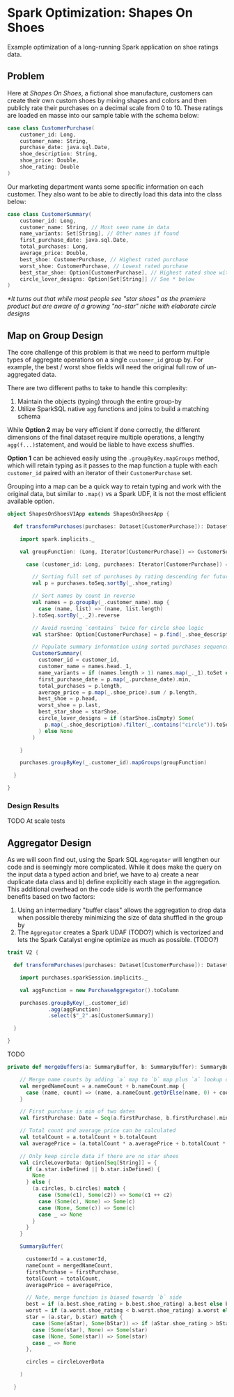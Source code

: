 # Spark Optimization: Shapes On Shoes

Example optimization of a long-running Spark application on shoe ratings data.

## Problem

Here at _Shapes On Shoes_, a fictional shoe manufacture, customers can create their own custom shoes
by mixing shapes and colors and then publicly rate their purchases on a decimal scale from 0 to 10.
These ratings are loaded en masse into our sample table with the schema below:

```scala
case class CustomerPurchase(
    customer_id: Long,
    customer_name: String,
    purchase_date: java.sql.Date,
    shoe_description: String,
    shoe_price: Double,
    shoe_rating: Double
)
```

Our marketing department wants some specific information on each customer.
They also want to be able to directly load this data into the class below:

```scala
case class CustomerSummary(
    customer_id: Long,
    customer_name: String, // Most seen name in data
    name_variants: Set[String], // Other names if found
    first_purchase_date: java.sql.Date,
    total_purchases: Long,
    average_price: Double,
    best_shoe: CustomerPurchase, // Highest rated purchase
    worst_shoe: CustomerPurchase, // Lowest rated purchase
    best_star_shoe: Option[CustomerPurchase], // Highest rated shoe with `star` shape
    circle_lover_designs: Option[Set[String]] // See * below
)
```

_*It turns out that while most people see "star shoes" as the premiere product
but are aware of a growing "no-star" niche with elaborate circle designs_ 

## Map on Group Design

The core challenge of this problem is that we need to perform multiple types
of aggregate operations on a single `customer_id` group by. For example, the
best / worst shoe fields will need the original full row of un-aggregated data.

There are two different paths to take to handle this complexity:

1. Maintain the objects (typing) through the entire group-by
2. Utilize SparkSQL native `agg` functions and joins to build a matching schema

While **Option 2** may be very efficient if done correctly, the different dimensions
of the final dataset require multiple operations, a lengthy `agg(f...)`statement, 
and would be liable to have excess shuffles.

**Option 1** can be achieved easily using the `.groupByKey.mapGroups` method, 
which will retain typing as it passes to the map function a tuple with 
each `customer_id` paired with an iterator of their `CustomerPurchase` set.

Grouping into a map can be a quick way to retain typing and work with the
original data, but similar to `.map()` vs a Spark UDF, it is not the most
efficient available option.

```scala
object ShapesOnShoesV1App extends ShapesOnShoesApp {

  def transformPurchases(purchases: Dataset[CustomerPurchase]): Dataset[CustomerSummary] = {

    import spark.implicits._

    val groupFunction: (Long, Iterator[CustomerPurchase]) => CustomerSummary = {

      case (customer_id: Long, purchases: Iterator[CustomerPurchase]) =>

        // Sorting full set of purchases by rating descending for future purposes
        val p = purchases.toSeq.sortBy(_.shoe_rating)

        // Sort names by count in reverse
        val names = p.groupBy(_.customer_name).map {
          case (name, list) => (name, list.length)
        }.toSeq.sortBy(_._2).reverse

        // Avoid running `contains` twice for circle shoe logic
        val starShoe: Option[CustomerPurchase] = p.find(_.shoe_description.contains("star"))

        // Populate summary information using sorted purchases sequence
        CustomerSummary(
          customer_id = customer_id,
          customer_name = names.head._1,
          name_variants = if (names.length > 1) names.map(_._1).toSet else Set.empty,
          first_purchase_date = p.map(_.purchase_date).min,
          total_purchases = p.length,
          average_price = p.map(_.shoe_price).sum / p.length,
          best_shoe = p.head,
          worst_shoe = p.last,
          best_star_shoe = starShoe,
          circle_lover_designs = if (starShoe.isEmpty) Some(
            p.map(_.shoe_description).filter(_.contains("circle")).toSet
          ) else None
        )

    }

    purchases.groupByKey(_.customer_id).mapGroups(groupFunction)

  }

}
```

### Design Results

TODO At scale tests

## Aggregator Design

As we will soon find out, using the Spark SQL `Aggregator` will lengthen our code 
and is seemingly more complicated. While it does make the query on the input data
a typed action and brief, we have to a) create a near duplicate data class and
b) define explicitly each stage in the aggregation. This additional overhead on
the code side is worth the performance benefits based on two factors:

1. Using an intermediary "buffer class" allows the aggregation to drop data
when possible thereby minimizing the size of data shuffled in the group by 
2. The `Aggregator` creates a Spark UDAF (TODO?) which is vectorized and
lets the Spark Catalyst engine optimize as much as possible. (TODO?)

```scala
trait V2 {

  def transformPurchases(purchases: Dataset[CustomerPurchase]): Dataset[CustomerSummary] = {

    import purchases.sparkSession.implicits._

    val aggFunction = new PurchaseAggregator().toColumn

    purchases.groupByKey(_.customer_id)
             .agg(aggFunction)
             .select($"_2".as[CustomerSummary])

  }

}
```

TODO

```scala
private def mergeBuffers(a: SummaryBuffer, b: SummaryBuffer): SummaryBuffer = {

    // Merge name counts by adding `a` map to `b` map plus `a` lookup counts
    val mergedNameCount = a.nameCount + b.nameCount.map {
      case (name, count) => (name, a.nameCount.getOrElse(name, 0) + count)
    }

    // First purchase is min of two dates
    val firstPurchase: Date = Seq(a.firstPurchase, b.firstPurchase).min

    // Total count and average price can be calculated
    val totalCount = a.totalCount + b.totalCount
    val averagePrice = (a.totalCount * a.averagePrice + b.totalCount * b.averagePrice) / totalCount

    // Only keep circle data if there are no star shoes
    val circleLoverData: Option[Seq[String]] = {
      if (a.star.isDefined || b.star.isDefined) {
        None
      } else {
        (a.circles, b.circles) match {
          case (Some(c1), Some(c2)) => Some(c1 ++ c2)
          case (Some(c), None) => Some(c)
          case (None, Some(c)) => Some(c)
          case _ => None
        }
      }
    }

    SummaryBuffer(

      customerId = a.customerId,
      nameCount = mergedNameCount,
      firstPurchase = firstPurchase,
      totalCount = totalCount,
      averagePrice = averagePrice,

      // Note, merge function is biased towards `b` side
      best = if (a.best.shoe_rating > b.best.shoe_rating) a.best else b.best,
      worst = if (a.worst.shoe_rating < b.worst.shoe_rating) a.worst else b.worst,
      star = (a.star, b.star) match {
        case (Some(aStar), Some(bStar)) => if (aStar.shoe_rating > bStar.shoe_rating) Some(aStar) else Some(bStar)
        case (Some(star), None) => Some(star)
        case (None, Some(star)) => Some(star)
        case _ => None
      },

      circles = circleLoverData

    )

  }
```

